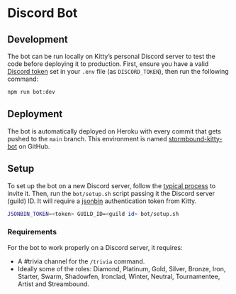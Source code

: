 # Discord Bot

## Development

The bot can be run locally on Kitty’s personal Discord server to test the code before deploying it to production. First, ensure you have a valid [Discord token](https://discordhelp.net/discord-token) set in your `.env` file (as `DISCORD_TOKEN`), then run the following command:

```sh
npm run bot:dev
```

## Deployment

The bot is automatically deployed on Heroku with every commit that gets pushed to the `main` branch. This environment is named [stormbound-kitty-bot](https://github.com/Stormbound-Games/stormbound-kitty/deployments/activity_log?environment=stormbound-kitty-bot) on GitHub.

## Setup

To set up the bot on a new Discord server, follow the [typical process](https://discordpy.readthedocs.io/en/stable/discord.html#inviting-your-bot) to invite it. Then, run the `bot/setup.sh` script passing it the Discord server (guild) ID. It will require a [jsonbin](https://jsonbin.org/) authentication token from Kitty.

```sh
JSONBIN_TOKEN=<token> GUILD_ID=<guild id> bot/setup.sh
```

### Requirements

For the bot to work properly on a Discord server, it requires:

- A #trivia channel for the `/trivia` command.
- Ideally some of the roles: Diamond, Platinum, Gold, Silver, Bronze, Iron, Starter, Swarm, Shadowfen, Ironclad, Winter, Neutral, Tournamentee, Artist and Streambound.
